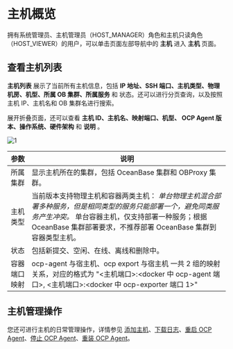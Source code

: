 主机概览
=========================

拥有系统管理员、主机管理员（HOST_MANAGER）角色和主机只读角色（HOST_VIEWER）的用户，可以单击页面左部导航中的 **主机** 进入 **主机** 页面。

查看主机列表
---------------------------

**主机列表** 展示了当前所有主机信息，包括 **IP 地址、SSH 端口、主机类型、物理机房、机型、所属 OB 集群、所属服务** 和 状态。还可以进行分页查询，以及按照主机 IP、主机名和 OB 集群名进行搜索。

展开折叠页面，还可以查看 **主机 ID、主机名、映射端口、机型、 OCP Agent 版本、操作系统、硬件架构** 和 **说明** 。

![1](https://help-static-aliyun-doc.aliyuncs.com/assets/img/zh-CN/9285260261/p265678.png)

|   参数   |                                                                                                                    说明                                                                                                                     |
|--------|-------------------------------------------------------------------------------------------------------------------------------------------------------------------------------------------------------------------------------------------|
| 所属集群   | 显示主机所在的集群，包括 OceanBase 集群和 OBProxy 集群。                                                                                                                                                                                                    |
| 主机类型   | 当前版本支持物理主机和容器两类主机： *单台物理主机混合部署多种服务，但是相同类型的服务只能部署一个，避免同类服务产生冲突。* 单台容器主机，仅支持部署一种服务；根据 OceanBase 集群部署要求，不推荐部署 OceanBase 集群到容器类型主机。    |
| 状态     | 包括新提交、空闲、在线、离线和删除中。                                                                                                                                                                                                                       |
| 容器端口映射 | ocp-agent 与宿主机、ocp export 与宿主机 一共 2 组的映射关系，对应的格式为 "\<主机端口\>:\<docker 中 ocp-agent 端口\>, \<主机端口\>:\<docker 中 ocp-exporter 端口 1\>"                                                                                                           |

**主机管理操作**
-------------------------------

您还可进行主机的日常管理操作，详情参见 [添加主机](../../600.management-host/200.add-host.md)、[下载日志](../../400.manage-clusters/300.basic-operations/1500.download-log.md)、[重启 OCP Agent](../../600.management-host/400.restart-the-ocp-agent.md)、[停止 OCP Agent](../../600.management-host/500.stop-the-ocp-agent.md)、[重装 OCP Agent](../../600.management-host/600.reinstall-ocp-agent.md)。

